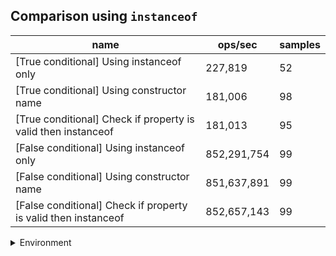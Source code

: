 ## Comparison using `instanceof`

|name|ops/sec|samples|
|-|-|-|
|[True conditional] Using instanceof only|227,819|52|
|[True conditional] Using constructor name|181,006|98|
|[True conditional] Check if property is valid then instanceof |181,013|95|
|[False conditional] Using instanceof only|852,291,754|99|
|[False conditional] Using constructor name|851,637,891|99|
|[False conditional] Check if property is valid then instanceof |852,657,143|99|


<details>
<summary>Environment</summary>

* __Machine:__ linux x64 | 4 vCPUs | 7.6GB Mem
* __Run:__ Mon Nov 06 2023 15:41:58 GMT+0000 (Coordinated Universal Time)
</details>

<!--
{"environment":{"platform":"linux","arch":"x64","cpus":4,"totalMemory":7.6085662841796875},"benchmarks":[{"name":"[True conditional] Using instanceof only","opsSec":227818.89604480373,"samples":3},{"name":"[True conditional] Using constructor name","opsSec":181005.66005299587,"samples":3},{"name":"[True conditional] Check if property is valid then instanceof ","opsSec":181013.3968355075,"samples":3},{"name":"[False conditional] Using instanceof only","opsSec":852291754.0837125,"samples":6},{"name":"[False conditional] Using constructor name","opsSec":851637890.7073481,"samples":7},{"name":"[False conditional] Check if property is valid then instanceof ","opsSec":852657142.5204705,"samples":6}]}-->
